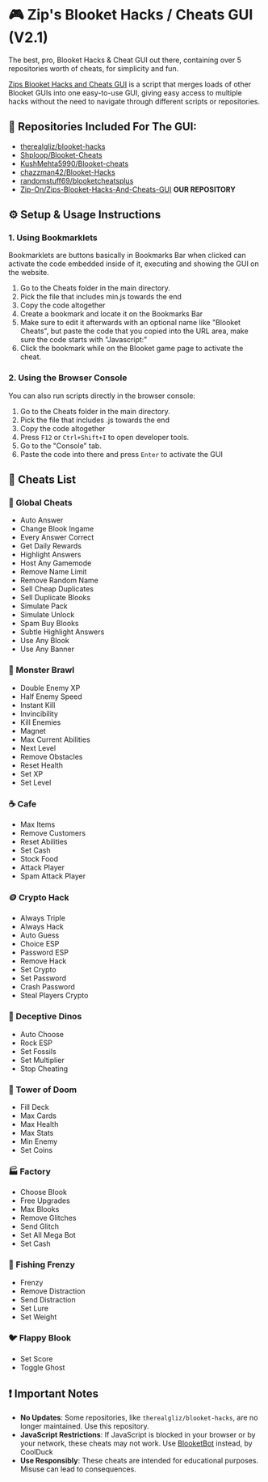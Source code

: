# 🎮 Zip's Blooket Hacks / Cheats GUI (V2.1)
The best, pro, Blooket Hacks & Cheat GUI out there, containing over 5 repositories worth of cheats, for simplicity and fun.

[Zips Blooket Hacks and Cheats GUI](https://github.com/Zip-On/Zips-Blooket-Hacks-And-Cheats-GUI) is a script that merges loads of other Blooket GUIs into one easy-to-use GUI, giving easy access to multiple hacks without the need to navigate through different scripts or repositories.

## 📌 Repositories Included For The GUI:

* [therealgliz/blooket-hacks](https://github.com/therealgliz/blooket-hacks)
* [Shploop/Blooket-Cheats](https://github.com/Shploop/Blooket-Cheats)
* [KushMehta5990/Blooket-cheats](https://github.com/KushMehta5990/Blooket-cheats)
* [chazzman42/Blooket-Hacks](https://github.com/chazzman42/Blooket-Hacks)
* [randomstuff69/blooketcheatsplus](https://github.com/randomstuff69/blooketcheatsplus)
* [Zip-On/Zips-Blooket-Hacks-And-Cheats-GUI](https://github.com/Zip-On/Zips-Blooket-Hacks-And-Cheats-GUI) **OUR REPOSITORY**



## ⚙️ Setup & Usage Instructions

### 1. Using Bookmarklets

Bookmarklets are buttons basically in Bookmarks Bar when clicked can activate the code embedded inside of it, executing and showing the GUI on the website. 

1. Go to the Cheats folder in the main directory.
2. Pick the file that includes min.js towards the end
3. Copy the code altogether
5. Create a bookmark and locate it on the Bookmarks Bar
6. Make sure to edit it afterwards with an optional name like "Blooket Cheats", but paste the code that you copied into the URL area, make sure the code starts with "Javascript:"
7. Click the bookmark while on the Blooket game page to activate the cheat.

### 2. Using the Browser Console

You can also run scripts directly in the browser console:

1. Go to the Cheats folder in the main directory.
2. Pick the file that includes .js towards the end
3. Copy the code altogether
5. Press `F12` or `Ctrl+Shift+I` to open developer tools.
6. Go to the "Console" tab.
7. Paste the code into there and press `Enter` to activate the GUI

## 🧰 Cheats List

### 🎯 Global Cheats

* Auto Answer
* Change Blook Ingame
* Every Answer Correct
* Get Daily Rewards
* Highlight Answers
* Host Any Gamemode
* Remove Name Limit
* Remove Random Name
* Sell Cheap Duplicates
* Sell Duplicate Blooks
* Simulate Pack
* Simulate Unlock
* Spam Buy Blooks
* Subtle Highlight Answers
* Use Any Blook
* Use Any Banner

### 🧟 Monster Brawl

* Double Enemy XP
* Half Enemy Speed
* Instant Kill
* Invincibility
* Kill Enemies
* Magnet
* Max Current Abilities
* Next Level
* Remove Obstacles
* Reset Health
* Set XP
* Set Level

### ☕ Cafe

* Max Items
* Remove Customers
* Reset Abilities
* Set Cash
* Stock Food
* Attack Player
* Spam Attack Player

### 🪙 Crypto Hack

* Always Triple
* Always Hack
* Auto Guess
* Choice ESP
* Password ESP
* Remove Hack
* Set Crypto
* Set Password
* Crash Password
* Steal Players Crypto

### 🦖 Deceptive Dinos

* Auto Choose
* Rock ESP
* Set Fossils
* Set Multiplier
* Stop Cheating

### 🗼 Tower of Doom

* Fill Deck
* Max Cards
* Max Health
* Max Stats
* Min Enemy
* Set Coins

### 🏭 Factory

* Choose Blook
* Free Upgrades
* Max Blooks
* Remove Glitches
* Send Glitch
* Set All Mega Bot
* Set Cash

### 🎣 Fishing Frenzy

* Frenzy
* Remove Distraction
* Send Distraction
* Set Lure
* Set Weight

### 🐦 Flappy Blook

* Set Score
* Toggle Ghost

## ❗ Important Notes

* **No Updates**: Some repositories, like `therealgliz/blooket-hacks`, are no longer maintained. Use this repository.
* **JavaScript Restrictions**: If JavaScript is blocked in your browser or by your network, these cheats may not work. Use [BlooketBot](blooketbot.glitch.me) instead, by CoolDuck
* **Use Responsibly**: These cheats are intended for educational purposes. Misuse can lead to consequences.
